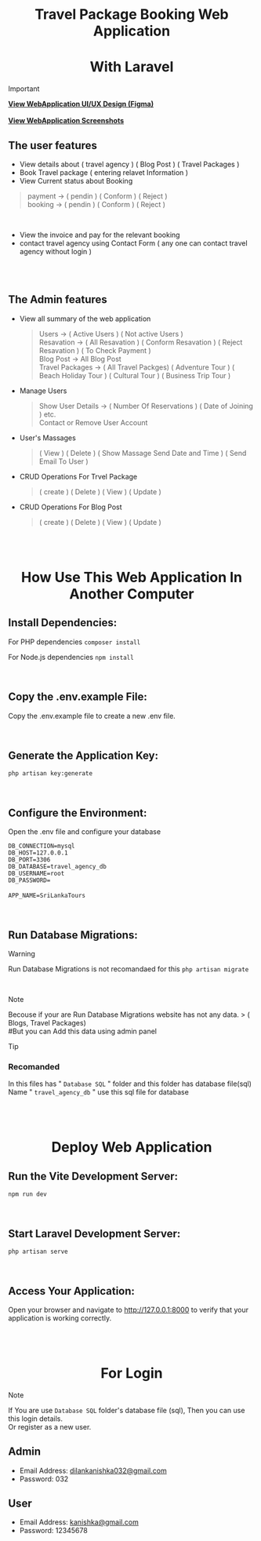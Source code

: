 <h1 align="center">Travel Package Booking Web Application</h1>

<h1 align="center"> With Laravel </h1>

> [!IMPORTANT]
> **[View WebApplication UI/UX Design (Figma)](https://www.figma.com/design/E5aFcTBk4oNJvYFS6FPTE7/Travel-Package-Web-App-%22-Sinha-Tour-%22?node-id=0-1&t=4jlFsHrvz8b5hmJM-0)**
> <br> <br>
> **[View WebApplication Screenshots](https://dilan032.github.io/Portfolio/projects/TavelPackageBookingWebApplication/TavelPackageBookingWeb.html)**




## The user features  
- View details about ( travel agency )
( Blog Post )
( Travel Packages )
- Book Travel package ( entering relavet Information ) <br>
- View Current status about Booking
>  payment -> ( pendin ) ( Conform ) ( Reject ) <br>
>  booking -> ( pendin ) ( Conform ) ( Reject )
<br>

- View the invoice and pay for the relevant booking
- contact travel agency using Contact Form ( any one can contact travel agency without login )
  
<br><br>

## The Admin features
- View all summary of the web application <br>
   >  Users -> ( Active Users ) ( Not active Users ) <br>
   >  Resavation -> ( All Resavation ) ( Conform Resavation ) ( Reject Resavation ) ( To Check Payment ) <br>
   >  Blog Post -> All Blog Post  <br>
   >  Travel Packages -> ( All Travel Packges) ( Adventure Tour ) ( Beach Holiday Tour ) ( Cultural Tour ) ( Business Trip Tour ) 

- Manage Users <br>
   >  Show User Details -> ( Number Of Reservations ) ( Date of Joining ) etc.  <br>
   >  Contact or Remove User Account 
    
- User's Massages <br>
  >  ( View )
  > ( Delete )
  >  ( Show Massage Send Date and Time ) 
  >  ( Send Email To User )

- CRUD Operations For Trvel Package 
  > ( create )
  > ( Delete )
  > ( View )
  > ( Update )

- CRUD Operations For  Blog Post 
    > ( create )
    > ( Delete )
    > ( View )
    > ( Update )

<br><br>

<h1 align="center">How Use This Web Application In Another Computer</h1>

## Install Dependencies:

For PHP dependencies
`composer install`

For Node.js dependencies
`npm install`

<br>

## Copy the .env.example File:
Copy the .env.example file to create a new .env file.

<br>

## Generate the Application Key:
`php artisan key:generate`

<br>

## Configure the Environment:
Open the .env file and configure your database

`DB_CONNECTION=mysql` <br>
`DB_HOST=127.0.0.1` <br>
`DB_PORT=3306` <br>
`DB_DATABASE=travel_agency_db` <br>
`DB_USERNAME=root` <br>
`DB_PASSWORD=` <br><br>
`APP_NAME=SriLankaTours` <br>

<br>

## Run Database Migrations:
> [!WARNING]
> Run Database Migrations is not recomandaed for this
`php artisan migrate `

<br>

> [!NOTE]
> Becouse if your are  Run Database Migrations website has not any data. > ( Blogs, Travel Packages) <br>
> #But you can Add this data using admin panel

> [!TIP]
> ### Recomanded
> In this files has " `Database SQL` " folder and this folder has database file(sql)
> Name " `travel_agency_db` " use this sql file for database

<br><br>

<h1 align="center"> Deploy Web Application </h1>
    
## Run the Vite Development Server:
`npm run dev`

<br>

## Start Laravel Development Server:
`php artisan serve`

<br>

## Access Your Application:
Open your browser and navigate to http://127.0.0.1:8000 to verify that your application is working correctly.

<br><br>

<h1 align="center"> For Login </h1>

> [!NOTE]
> If You are use `Database SQL`  folder's database file (sql), Then you can use this login details.<br>
> Or register as a new user. <br>
    
## Admin
- Email Address: dilankanishka032@gmail.com <br>
- Password: 032

## User
- Email Address: kanishka@gmail.com <br>
- Password: 12345678



